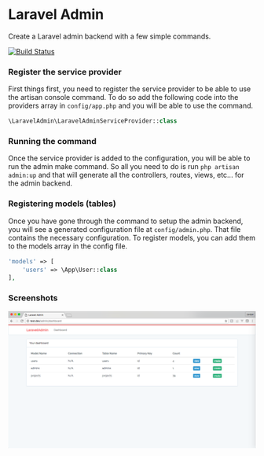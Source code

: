 # Laravel Admin
Create a Laravel admin backend with a few simple commands.

[![Build Status](https://travis-ci.org/jordanbardsley7/laravel-admin.svg)](https://travis-ci.org/jordanbardsley7/laravel-admin.svg)

### Register the service provider
First things first, you need to register the service provider to be able to use the artisan console command.
To do so add the following code into the providers array in `config/app.php` and you will be able to use 
the command.

```php
\LaravelAdmin\LaravelAdminServiceProvider::class
```

### Running the command
Once the service provider is added to the configuration, you will be able to run the admin make command. So all
you need to do is run `php artisan admin:up` and that will generate all the controllers, routes, views, etc...
for the admin backend.

### Registering models (tables)
Once you have gone through the command to setup the admin backend, you will see a generated configuration file at
`config/admin.php`. That file contains the necessary configuration. To register models, you can add them to the
models array in the config file.

```php
'models' => [
    'users' => \App\User::class
],
```

### Screenshots
![Laravel Admin Demo](/demo.png?raw=true)
